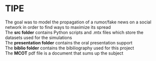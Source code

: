# TIPE
The goal was to model the propagation of a rumor/fake news on a social network in order to find ways to maximize its spread <br>
The **src folder** contains Python scripts and .mtx files which store the datasets used for the simulations <br>
The **presentation folder** contains the oral presentation support <br>
The **biblio folder** contains the bibiliography used for this project <br> 
The **MCOT** pdf file is a document that sums up the subject <br>
